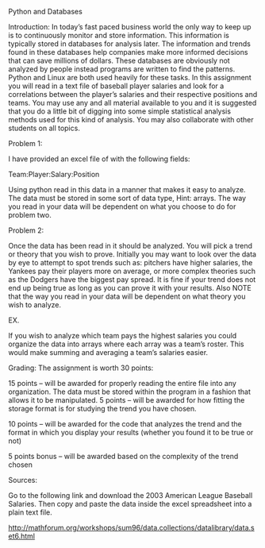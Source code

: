 Python and Databases

Introduction: In today’s fast paced business world the only way to
keep up is to continuously monitor and store information. This
information is typically stored in databases for analysis later.
The information and trends found in these databases help companies
make more informed decisions that can save millions of dollars.
These databases are obviously not analyzed by people instead
programs are written to find the patterns. Python and Linux are
both used heavily for these tasks. In this assignment you will read
in a text file of baseball player salaries and look for a
correlations between the player’s salaries and their respective
positions and teams. You may use any and all material available to
you and it is suggested that you do a little bit of digging into
some simple statistical analysis methods used for this kind of
analysis. You may also collaborate with other students on all
topics.

Problem 1:

I have provided an excel file of with the following fields:

Team:Player:Salary:Position

Using python read in this data in a manner that makes it easy to
analyze. The data must be stored in some sort of data type, Hint:
arrays. The way you read in your data will be dependent on what you
choose to do for problem two.

Problem 2:

Once the data has been read in it should be analyzed. You will pick
a trend or theory that you wish to prove. Initially you may want to
look over the data by eye to attempt to spot trends such as:
pitchers have higher salaries, the Yankees pay their players more
on average, or more complex theories such as the Dodgers have the
biggest pay spread. It is fine if your trend does not end up being
true as long as you can prove it with your results. Also NOTE that
the way you read in your data will be dependent on what theory you
wish to analyze.

EX.

If you wish to analyze which team pays the highest salaries you
could organize the data into arrays where each array was a team’s
roster. This would make summing and averaging a team’s salaries
easier.

Grading: The assignment is worth 30 points:

15 points – will be awarded for properly reading the entire file
into any organization. The data must be stored within the program
in a fashion that allows it to be manipulated. 5 points – will be
awarded for how fitting the storage format is for studying the
trend you have chosen.

10 points – will be awarded for the code that analyzes the trend
and the format in which you display your results (whether you found
it to be true or not)

5 points bonus – will be awarded based on the complexity of the
trend chosen

Sources:

Go to the following link and download the 2003 American League
Baseball Salaries. Then copy and paste the data inside the excel
spreadsheet into a plain text file.

http://mathforum.org/workshops/sum96/data.collections/datalibrary/data.set6.html



